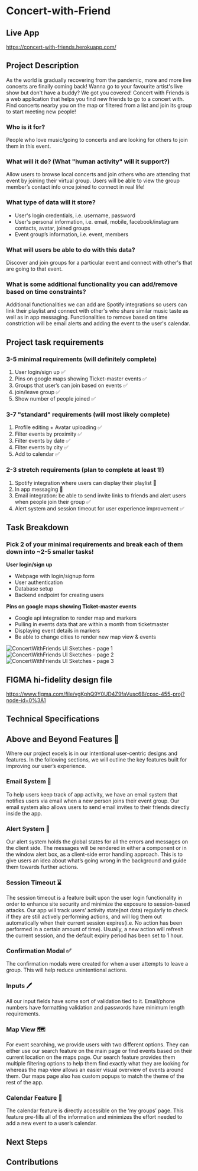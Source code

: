 # Concert-with-Friend

## Live App
https://concert-with-friends.herokuapp.com/

## Project Description

As the world is gradually recovering from the pandemic, more and more live concerts are finally coming back! Wanna go to your favourite artist's live show but don't have a buddy? We got you covered! Concert with Friends is a web application that helps you find new friends to go to a concert with. Find concerts nearby you on the map or filtered from a list and join its group to start meeting new people!

### Who is it for? 

People who love music/going to concerts and are looking for others to join them in this event.

### What will it do? (What "human activity" will it support?)

Allow users to browse local concerts and join others who are attending that event by joining their virtual group. Users will be able to view the group member’s contact info once joined to connect in real life! 

### What type of data will it store? 

- User's login credentials, i.e. username, password
- User's personal information, i.e. email, mobile, facebook/instagram contacts, avatar, joined groups
- Event group’s information, i.e. event, members

### What will users be able to do with this data?

Discover and join groups for a particular event and connect with other's that are going to that event.

### What is some additional functionality you can add/remove based on time constraints?

Additional functionalities we can add are Spotify integrations so users can link their playlist and connect with other's who share similar music taste as well as in app messaging.
Functionalities to remove based on time constriction will be email alerts and adding the event to the user's calendar.

## Project task requirements

### 3-5 minimal requirements (will definitely complete)

1. User login/sign up ✅
2. Pins on google maps showing Ticket-master events ✅
3. Groups that user’s can join based on events ✅
5. join/leave group ✅
6. Show number of people joined ✅

### 3-7 "standard" requirements (will most likely complete)

1. Profile editing + Avatar uploading ✅
2. Filter events by proximity ✅
3. Filter events by date ✅
4. Filter events by city ✅
5. Add to calendar ✅


### 2-3 stretch requirements (plan to complete at least 1!)

1. Spotify integration where users can display their playlist 🚫
2. In app messaging 🚫
3. Email integration: be able to send invite links to friends and alert users when people join their group ✅
4. Alert system and session timeout for user experience improvement ✅

## Task Breakdown

### Pick 2 of your minimal requirements and break each of them down into ~2-5 smaller tasks!

**User login/sign up**
- Webpage with login/signup form
- User authentication
- Database setup
- Backend endpoint for creating users

**Pins on google maps showing Ticket-master events** 

- Google api integration to render map and markers
- Pulling in events data that are within a month from ticketmaster 
- Displaying event details in markers
- Be able to change cities to render new map view & events


![ConcertWithFriends UI Sketches - page 1](https://user-images.githubusercontent.com/20137196/119717563-aff2f480-be23-11eb-8019-d0c779ffb7e8.jpeg)
![ConcertWithFriends UI Sketches - page 2](https://user-images.githubusercontent.com/20137196/119717618-c305c480-be23-11eb-8b5b-da8099e19d83.jpeg)
![ConcertWithFriends UI Sketches - page 3](https://user-images.githubusercontent.com/20137196/119717626-c600b500-be23-11eb-9f9c-61731502f1a9.jpeg)


## FIGMA hi-fidelity design file
https://www.figma.com/file/vgKphQ9Y0UD4Z9faVusc6B/cpsc-455-proj?node-id=0%3A1


## Technical Specifications


## Above and Beyond Features 👀 

Where our project excels is in our intentional user-centric designs and features. In the following sections, we will outline the key features built for improving our user’s experience.

### Email System 📧 
To help users keep track of app activity, we have an email system that notifies users via email when a new person joins their event group. Our email system also allows users to send email invites to their friends directly inside the app. 

### Alert System 🚨 
Our alert system holds the global states for all the errors and messages on the client side. The messages will be rendered in either a component or in the window alert box, as a client-side error handling approach. This is to give users an idea about what’s going wrong in the background and guide them towards further actions.
 
### Session Timeout ⌛️
The session timeout is a feature built upon the user login functionality in order to enhance site security and minimize the exposure to session-based attacks. Our app will track users’ activity state(not data) regularly to check if they are still actively performing actions, and will log them out automatically when their current session expires(i.e. No action has been performed in a certain amount of time). Usually, a new action will refresh the current session, and the default expiry period has been set to 1 hour.

### Confirmation Modal ✅
The confirmation modals were created for when a user attempts to leave a group. This will help reduce unintentional actions.

### Inputs 🖊 
All our input fields have some sort of validation tied to it. Email/phone numbers have formatting validation and passwords have minimum length requirements. 

### Map View 🗺 
For event searching, we provide users with two different options. They can either use our search feature on the main page or find events based on their current location on the maps page. Our search feature provides them multiple filtering options to help them find exactly what they are looking for whereas the map view allows an easier visual overview of events around them. Our maps page also has custom popups to match the theme of the rest of the app.

### Calendar Feature 📅 
The calendar feature is directly accessible on the ‘my groups’ page. This feature pre-fills all of the information and minimizes the effort needed to add a new event to a user’s calendar.


## Next Steps


## Contributions


